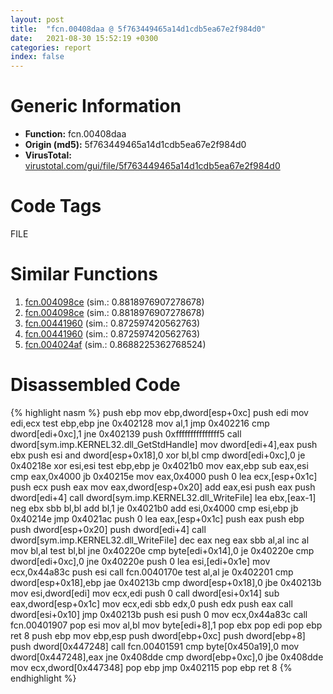 ```yaml
---
layout: post
title:  "fcn.00408daa @ 5f763449465a14d1cdb5ea67e2f984d0"
date:   2021-08-30 15:52:19 +0300
categories: report
index: false
---
```


# Generic Information
- **Function:** fcn.00408daa
- **Origin (md5):** 5f763449465a14d1cdb5ea67e2f984d0
- **VirusTotal:** [virustotal.com/gui/file/5f763449465a14d1cdb5ea67e2f984d0][virustotal_ref]

# Code Tags
<span class="tag" id="FILE">FILE</span>


# Similar Functions

1. [fcn.004098ce][similar_1_ref] (sim.: 0.8818976907278678)
2. [fcn.004098ce][similar_2_ref] (sim.: 0.8818976907278678)
3. [fcn.00441960][similar_3_ref] (sim.: 0.872597420562763)
4. [fcn.00441960][similar_4_ref] (sim.: 0.872597420562763)
5. [fcn.004024af][similar_5_ref] (sim.: 0.8688225362768524)


# Disassembled Code

{% highlight nasm %}
push ebp
mov ebp,dword[esp+0xc]
push edi
mov edi,ecx
test ebp,ebp
jne 0x402128
mov al,1
jmp 0x402216
cmp dword[edi+0xc],1
jne 0x402139
push 0xfffffffffffffff5
call dword[sym.imp.KERNEL32.dll_GetStdHandle]
mov dword[edi+4],eax
push ebx
push esi
and dword[esp+0x18],0
xor bl,bl
cmp dword[edi+0xc],0
je 0x40218e
xor esi,esi
test ebp,ebp
je 0x4021b0
mov eax,ebp
sub eax,esi
cmp eax,0x4000
jb 0x40215e
mov eax,0x4000
push 0
lea ecx,[esp+0x1c]
push ecx
push eax
mov eax,dword[esp+0x20]
add eax,esi
push eax
push dword[edi+4]
call dword[sym.imp.KERNEL32.dll_WriteFile]
lea ebx,[eax-1]
neg ebx
sbb bl,bl
add bl,1
je 0x4021b0
add esi,0x4000
cmp esi,ebp
jb 0x40214e
jmp 0x4021ac
push 0
lea eax,[esp+0x1c]
push eax
push ebp
push dword[esp+0x20]
push dword[edi+4]
call dword[sym.imp.KERNEL32.dll_WriteFile]
dec eax
neg eax
sbb al,al
inc al
mov bl,al
test bl,bl
jne 0x40220e
cmp byte[edi+0x14],0
je 0x40220e
cmp dword[edi+0xc],0
jne 0x40220e
push 0
lea esi,[edi+0x1e]
mov ecx,0x44a83c
push esi
call fcn.0040170e
test al,al
je 0x402201
cmp dword[esp+0x18],ebp
jae 0x40213b
cmp dword[esp+0x18],0
jbe 0x40213b
mov esi,dword[edi]
mov ecx,edi
push 0
call dword[esi+0x14]
sub eax,dword[esp+0x1c]
mov ecx,edi
sbb edx,0
push edx
push eax
call dword[esi+0x10]
jmp 0x40213b
push esi
push 0
mov ecx,0x44a83c
call fcn.00401907
pop esi
mov al,bl
mov byte[edi+8],1
pop ebx
pop edi
pop ebp
ret 8
push ebp
mov ebp,esp
push dword[ebp+0xc]
push dword[ebp+8]
push dword[0x447248]
call fcn.00401591
cmp byte[0x450a19],0
mov dword[0x447248],eax
jne 0x408dde
cmp dword[ebp+0xc],0
jbe 0x408dde
mov ecx,dword[0x447348]
pop ebp
jmp 0x402115
pop ebp
ret 8
{% endhighlight %}


[similar_1_ref]: /report/fcn.004098ce@f068e0a788db6c075da6c407576e943b
[similar_2_ref]: /report/fcn.004098ce@e02c832a2c768752009e071574e12967
[similar_3_ref]: /report/fcn.00441960@4fe6510221c33bf023f6abed461fc13f
[similar_4_ref]: /report/fcn.00441960@ec199daf84c7d2c754bb8d013dd4880e
[similar_5_ref]: /report/fcn.004024af@5f763449465a14d1cdb5ea67e2f984d0
[virustotal_ref]: https://www.virustotal.com/gui/file/5f763449465a14d1cdb5ea67e2f984d0